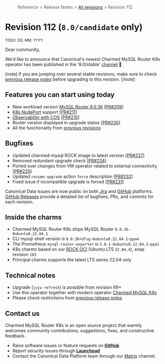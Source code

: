 >Reference > Release Notes > [All revisions](/t/12201) > Revision 112  
# Revision 112 (`8.0/candidate` only)

<sub>TODO: DD, MM, YYYY</sub>

Dear community,

We'd like to announce that Canonical's newest Charmed MySQL Router K8s operator has been published in the '8.0/stable' [channel](https://charmhub.io/mysql-router-k8s/docs/r-releases?channel=8.0/stable) :tada:

[note]
If you are jumping over several stable revisions, make sure to check [previous release notes](/t/12201) before upgrading to this revision.
[/note]  

## Features you can start using today

* New workload version [MySQL Router 8.0.36](https://dev.mysql.com/doc/relnotes/mysql/8.0/en/news-8-0-36.html) [[PR#209](https://github.com/canonical/mysql-router-k8s-operator/pull/209)]
* [K8s NodePort](https://kubernetes.io/docs/concepts/services-networking/service/#type-nodeport) support [[PR#211](https://github.com/canonical/mysql-router-k8s-operator/pull/211)]
* [Observability with COS](/t/14101) [[PR#210](https://github.com/canonical/mysql-router-k8s-operator/pull/210)]
* Router version displayed in upgrade status [[PR#230](https://github.com/canonical/mysql-router-k8s-operator/pull/230)]
* All the functionality from [previous revisions](/t/12201)

## Bugfixes

* Updated charmed-mysql ROCK image to latest version [[PR#237](https://github.com/canonical/mysql-router-k8s-operator/pull/237)]
* Removed redundant upgrade check [[PR#234](https://github.com/canonical/mysql-router-k8s-operator/pull/234)]
* Ported over changes from VM operator related to external connectivity [[PR#225](https://github.com/canonical/mysql-router-k8s-operator/pull/225)]
* Updated `resume-upgrade` action `force` description [[PR#232](https://github.com/canonical/mysql-router-k8s-operator/pull/232)]
* Fixed issue if incompatible upgrade is forced [[PR#231](https://github.com/canonical/mysql-router-k8s-operator/pull/231)]

Canonical Data issues are now public on both [Jira](https://warthogs.atlassian.net/jira/software/c/projects/DPE/issues/) and [GitHub](https://github.com/canonical/mysql-router-k8s-operator/issues) platforms.  
[GitHub Releases](https://github.com/canonical/mysql-router-k8s-operator/releases) provide a detailed list of bugfixes, PRs, and commits for each revision.  
  
## Inside the charms

* Charmed MySQL Router K8s ships MySQL Router `8.0.36-0ubuntu0.22.04.1`
* CLI mysql-shell version is `8.0.36+dfsg-0ubuntu0.22.04.1~ppa4`
* The Prometheus `mysql-router-exporter` is `5.0.1-0ubuntu0.22.04.1~ppa1`
* K8s charms based on our [ROCK OCI](https://github.com/canonical/charmed-mysql-rock) (Ubuntu LTS `22.04.4`), snap revision `103`
* Principal charms supports the latest LTS series 22.04 only

## Technical notes

* Upgrade (`juju refresh`) is possible from revision 69+
* Use this operator together with modern operator [Charmed MySQL K8s](https://charmhub.io/mysql-k8s)
* Please check restrictions from [previous release notes](https://charmhub.io/mysql-router-k8s/docs/r-releases)

## Contact us

Charmed MySQL Router K8s is an open source project that warmly welcomes community contributions, suggestions, fixes, and constructive feedback.  
* Raise software issues or feature requests on [**GitHub**](https://github.com/canonical/mysql-router-k8s-operator/issues)  
*  Report security issues through [**Launchpad**](https://wiki.ubuntu.com/DebuggingSecurity#How%20to%20File)  
* Contact the Canonical Data Platform team through our [Matrix](https://matrix.to/#/#charmhub-data-platform:ubuntu.com) channel.